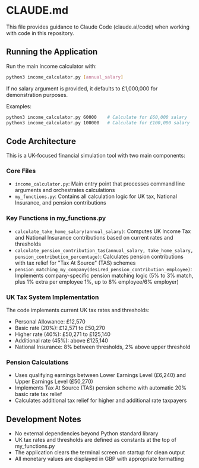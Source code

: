 # CLAUDE.md

This file provides guidance to Claude Code (claude.ai/code) when working with code in this repository.

## Running the Application

Run the main income calculator with:
```bash
python3 income_calculator.py [annual_salary]
```

If no salary argument is provided, it defaults to £1,000,000 for demonstration purposes.

Examples:
```bash
python3 income_calculator.py 60000    # Calculate for £60,000 salary
python3 income_calculator.py 100000   # Calculate for £100,000 salary
```

## Code Architecture

This is a UK-focused financial simulation tool with two main components:

### Core Files
- `income_calculator.py`: Main entry point that processes command line arguments and orchestrates calculations
- `my_functions.py`: Contains all calculation logic for UK tax, National Insurance, and pension contributions

### Key Functions in my_functions.py
- `calculate_take_home_salary(annual_salary)`: Computes UK Income Tax and National Insurance contributions based on current rates and thresholds
- `calculate_pension_contribution_tas(annual_salary, take_home_salary, pension_contribution_percentage)`: Calculates pension contributions with tax relief for "Tax At Source" (TAS) schemes
- `pension_matching_my_company(desired_pension_contribution_employee)`: Implements company-specific pension matching logic (5% to 3% match, plus 1% extra per employee 1%, up to 8% employee/6% employer)

### UK Tax System Implementation
The code implements current UK tax rates and thresholds:
- Personal Allowance: £12,570
- Basic rate (20%): £12,571 to £50,270
- Higher rate (40%): £50,271 to £125,140
- Additional rate (45%): above £125,140
- National Insurance: 8% between thresholds, 2% above upper threshold

### Pension Calculations
- Uses qualifying earnings between Lower Earnings Level (£6,240) and Upper Earnings Level (£50,270)
- Implements Tax At Source (TAS) pension scheme with automatic 20% basic rate tax relief
- Calculates additional tax relief for higher and additional rate taxpayers

## Development Notes

- No external dependencies beyond Python standard library
- UK tax rates and thresholds are defined as constants at the top of my_functions.py
- The application clears the terminal screen on startup for clean output
- All monetary values are displayed in GBP with appropriate formatting